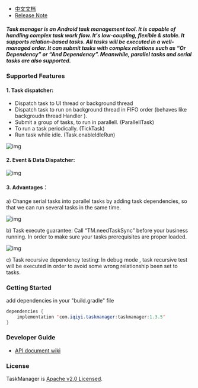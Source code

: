 
* [中文文档](README-CN.md)
* [Release Note](https://github.com/iqiyi/TaskManager/wiki/ReleaseNote-EN)

##### Task manager is an Android task management tool. It is capable of handling complex task work flow. It's low-coupling, flexible & stable. It supports relation-based tasks. All tasks will be executed in a well-managed order. It can submit tasks with complex relations such as “Or Dependency” or “And Dependency”. Meanwhile, parallel tasks and serial tasks are also supported. 

### Supported Features

#### 1. Task dispatcher: 
* Dispatch task to UI thread or background thread
* Dispatch task to run on background thread in FIFO order (behaves like backgroudn thread Handler ).
* Submit a group of tasks, to run in parallell. (ParallellTask)
* To run a task periodically. (TickTask)
* Run task while idle. (Task.enableIdleRun)

![img](art/task_dispatcher.png)

#### 2. Event & Data Dispatcher:

![img](art/event_data_dispatcher.png)

 

#### 3. Advantages：

a)  Change serial tasks into parallel tasks by adding task dependencies, so that we can run several tasks in the same time.


![img](art/parallel_task.png)

 b)  Task execute guarantee: Call “TM.needTaskSync” before your business running. In order to make sure your tasks prerequisites are proper loaded. 


![img](art/need_task_sync.png)

c) Task recursive dependency testing: In debug mode , task recursive test will be executed in order to avoid some wrong relationship been set to tasks.


###  Getting Started

add dependencies in your "build.gradle" file

``` Java
dependencies {
    implementation 'com.iqiyi.taskmanager:taskmanager:1.3.5'
}
```

###  Developer Guide

* [API document wiki](https://github.com/iqiyi/TaskManager/wiki)

###  License

TaskManager is [Apache v2.0 Licensed](https://github.com/iqiyi/Neptune/blob/master/LICENSE).

